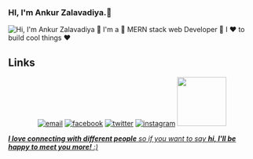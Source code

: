 ### HI, I'm Ankur Zalavadiya.👋
![Hi, I'm Ankur Zalavadiya 👋 I'm a 🚀 MERN stack web Developer 🚀 I ❤️ to build cool things ❤️](https://github.com/matyo91/matyo91/raw/main/assets/github.gif)
<!--
**Anku1903/Anku1903** is a ✨ _special_ ✨ repository because its `README.md` (this file) appears on your GitHub profile.

Here are some ideas to get you started:

- 🔭 I’m currently working on ...
- 🌱 I’m currently learning ...
- 👯 I’m looking to collaborate on ...
- 🤔 I’m looking for help with ...
- 💬 Ask me about ...
- 📫 How to reach me: ...
- 😄 Pronouns: ...
- ⚡ Fun fact: ...
-->



## Links

<p align="center">
  <a href="ankurzalavadiya11@gmail.com"><img src="https://img.icons8.com/color/96/000000/gmail.png" alt="email"/></a>
  <a href="https://facebook.com/ankur.zalavadiya.3"><img src="https://img.icons8.com/color/96/000000/facebook.png" alt="facebook"/></a>
  <a href="https://twitter.com/AnkurZalavadiy3"><img src="https://img.icons8.com/color/96/000000/twitter-squared.png" alt="twitter"/></a>
  <a href="https://instagram.com/mr__perfect__1903"><img src="https://img.icons8.com/color/96/000000/instagram-new.png" alt="instagram"/></a>
 <a href="https://ankur1903.herokuapp.com/"><img src="https://upload.wikimedia.org/wikipedia/commons/d/dc/Portfolio.hu_full_logo.png" style="height:100px;width:100px;" </a>
</p>


 <em><b>I love connecting with different people</b> so if you want to say <b>hi, I'll be happy to meet you more!</b> :)</em>
